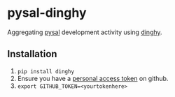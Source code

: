 # pysal-dinghy

Aggregating [pysal](http://pysal.org) development activity using [dinghy](https://github.com/nedbat/dinghy).

## Installation

1. `pip install dinghy`
2.  Ensure you have a [personal access token](https://github.com/settings/tokens) on github.
3.  `export GITHUB_TOKEN=<yourtokenhere>`
